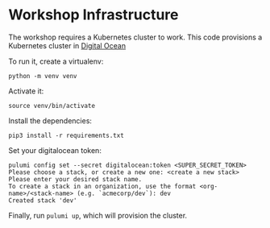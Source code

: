 # Workshop Infrastructure

The workshop requires a Kubernetes cluster to work. This code provisions a Kubernetes cluster in [Digital Ocean](https://www.digitalocean.com/)

To run it, create a virtualenv:

```
python -m venv venv
```

Activate it:

```
source venv/bin/activate
```

Install the dependencies:

```
pip3 install -r requirements.txt
```

Set your digitalocean token:

```
pulumi config set --secret digitalocean:token <SUPER_SECRET_TOKEN>
Please choose a stack, or create a new one: <create a new stack>
Please enter your desired stack name.
To create a stack in an organization, use the format <org-name>/<stack-name> (e.g. `acmecorp/dev`): dev
Created stack 'dev'
```

Finally, run `pulumi up`, which will provision the cluster.





